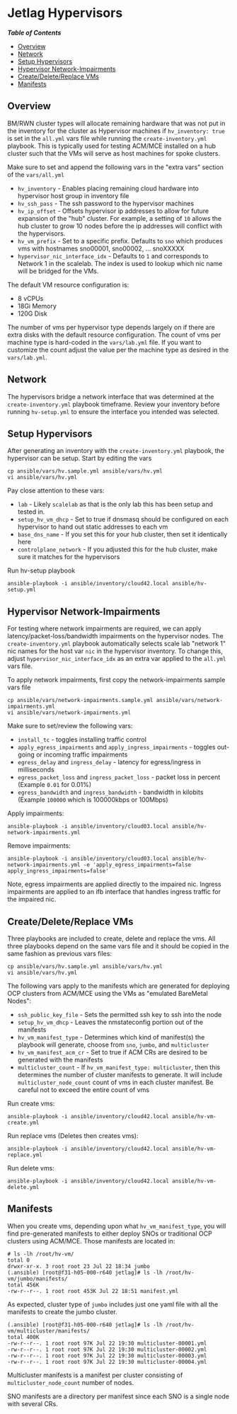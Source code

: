 # Jetlag Hypervisors

_**Table of Contents**_

<!-- TOC -->
- [Overview](#overview)
- [Network](#network)
- [Setup Hypervisors](#setup-hypervisors)
- [Hypervisor Network-Impairments](#hypervisor-network-impairments)
- [Create/Delete/Replace VMs](#create-delete-replace-vms)
- [Manifests](#manifests)
<!-- /TOC -->

## Overview

BM/RWN cluster types will allocate remaining hardware that was not put in the inventory for the cluster as Hypervisor machines if `hv_inventory: true` is set in the `all.yml` vars file while running the `create-inventory.yml` playbook. This is typically used for testing ACM/MCE installed on a hub cluster such that the VMs will serve as host machines for spoke clusters.

Make sure to set and append the following vars in the "extra vars" section of the `vars/all.yml`

* `hv_inventory` - Enables placing remaining cloud hardware into hypervisor host group in inventory file
* `hv_ssh_pass` - The ssh password to the hypervisor machines
* `hv_ip_offset` - Offsets hypervisor ip addresses to allow for future expansion of the "hub" cluster. For example, a setting of `10` allows the hub cluster to grow 10 nodes before the ip addresses will conflict with the hypervisors.
* `hv_vm_prefix` - Set to a specific prefix. Defaults to `sno` which produces vms with hostnames sno00001, sno00002, ... snoXXXXX
* `hypervisor_nic_interface_idx` - Defaults to `1` and corresponds to Network 1 in the scalelab. The index is used to lookup which nic name will be bridged for the VMs.

The default VM resource configuration is:

* 8 vCPUs
* 18Gi Memory
* 120G Disk

The number of vms per hypervisor type depends largely on if there are extra disks with the default resource configuration. The count of vms per machine type is hard-coded in the `vars/lab.yml` file. If you want to customize the count adjust the value per the machine type as desired in the `vars/lab.yml`.

## Network

The hypervisors bridge a network interface that was determined at the `create-inventory.yml` playbook timeframe. Review your inventory before running `hv-setup.yml` to ensure the interface you intended was selected.

## Setup Hypervisors

After generating an inventory with the `create-inventory.yml` playbook, the hypervisor can be setup. Start by editing the vars

```console
cp ansible/vars/hv.sample.yml ansible/vars/hv.yml
vi ansible/vars/hv.yml
```

Pay close attention to these vars:

* `lab` - Likely `scalelab` as that is the only lab this has been setup and tested in.
* `setup_hv_vm_dhcp` - Set to true if dnsmasq should be configured on each hypervisor to hand out static addresses to each vm
* `base_dns_name` - If you set this for your hub cluster, then set it identically here
* `controlplane_network` - If you adjusted this for the hub cluster, make sure it matches for the hypervisors

Run hv-setup playbook

```console
ansible-playbook -i ansible/inventory/cloud42.local ansible/hv-setup.yml
```

## Hypervisor Network-Impairments

For testing where network impairments are required, we can apply latency/packet-loss/bandwidth impairments on the hypervisor nodes. The `create-inventory.yml` playbook automatically selects scale lab "network 1" nic names for the host var `nic` in the hypervisor inventory. To change this, adjust `hypervisor_nic_interface_idx` as an extra var applied to the `all.yml` vars file.

To apply network impairments, first copy the network-impairments sample vars file

```console
cp ansible/vars/network-impairments.sample.yml ansible/vars/network-impairments.yml
vi ansible/vars/network-impairments.yml
```

Make sure to set/review the following vars:

* `install_tc` - toggles installing traffic control
* `apply_egress_impairments` and `apply_ingress_impairments` - toggles out-going or incoming traffic impairments
* `egress_delay` and `ingress_delay` - latency for egress/ingress in milliseconds
* `egress_packet_loss` and `ingress_packet_loss` - packet loss in percent (Example `0.01` for 0.01%)
* `egress_bandwidth` and `ingress_bandwidth` - bandwidth in kilobits (Example `100000` which is 100000kbps or 100Mbps)

Apply impairments:

```console
ansible-playbook -i ansible/inventory/cloud03.local ansible/hv-network-impairments.yml
```

Remove impairments:

```console
ansible-playbook -i ansible/inventory/cloud03.local ansible/hv-network-impairments.yml -e 'apply_egress_impairments=false apply_ingress_impairments=false'
```

Note, egress impairments are applied directly to the impaired nic. Ingress impairments are applied to an ifb interface that handles ingress traffic for the impaired nic.

## Create/Delete/Replace VMs

Three playbooks are included to create, delete and replace the vms. All three playbooks depend on the same vars file and it should be copied in the same fashion as previous vars files:

```console
cp ansible/vars/hv.sample.yml ansible/vars/hv.yml
vi ansible/vars/hv.yml
```

The following vars apply to the manifests which are generated for deploying OCP clusters from ACM/MCE using the VMs as "emulated BareMetal Nodes":

* `ssh_public_key_file` - Sets the permitted ssh key to ssh into the node
* `setup_hv_vm_dhcp` - Leaves the nmstateconfig portion out of the manifests
* `hv_vm_manifest_type` - Determines which kind of manifest(s) the playbook will generate, choose from `sno`, `jumbo`, and `multicluster`
* `hv_vm_manifest_acm_cr` - Set to true if ACM CRs are desired to be generated with the manifests
* `multicluster_count` - If `hv_vm_manifest_type: multicluster`, then this determines the number of cluster manifests to generate. It will include `multicluster_node_count` count of vms in each cluster manifest. Be careful not to exceed the entire count of vms

Run create vms:

```console
ansible-playbook -i ansible/inventory/cloud42.local ansible/hv-vm-create.yml
```

Run replace vms (Deletes then creates vms):

```console
ansible-playbook -i ansible/inventory/cloud42.local ansible/hv-vm-replace.yml
```

Run delete vms:

```console
ansible-playbook -i ansible/inventory/cloud42.local ansible/hv-vm-delete.yml
```

## Manifests

When you create vms, depending upon what `hv_vm_manifest_type`, you will find pre-generated manifests to either deploy SNOs or traditional OCP clusters using ACM/MCE. Those manifests are located in:

```console
# ls -lh /root/hv-vm/
total 0
drwxr-xr-x. 3 root root 23 Jul 22 18:34 jumbo
(.ansible) [root@f31-h05-000-r640 jetlag]# ls -lh /root/hv-vm/jumbo/manifests/
total 456K
-rw-r--r--. 1 root root 453K Jul 22 18:51 manifest.yml
```

As expected, cluster type of `jumbo` includes just one yaml file with all the manifests to create the jumbo cluster.

```console
(.ansible) [root@f31-h05-000-r640 jetlag]# ls -lh /root/hv-vm/multicluster/manifests/
total 400K
-rw-r--r--. 1 root root 97K Jul 22 19:30 multicluster-00001.yml
-rw-r--r--. 1 root root 97K Jul 22 19:30 multicluster-00002.yml
-rw-r--r--. 1 root root 97K Jul 22 19:30 multicluster-00003.yml
-rw-r--r--. 1 root root 97K Jul 22 19:30 multicluster-00004.yml
```

Multicluster manifests is a manifest per cluster consisting of `multicluster_node_count` number of nodes.

SNO manifests are a directory per manifest since each SNO is a single node with several CRs.

